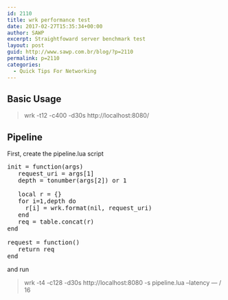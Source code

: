 ```yaml
---
id: 2110
title: wrk performance test
date: 2017-02-27T15:35:34+00:00
author: SAWP
excerpt: Straightfoward server benchmark test
layout: post
guid: http://www.sawp.com.br/blog/?p=2110
permalink: p=2110
categories:
  - Quick Tips For Networking
---
```

## Basic Usage 

> wrk -t12 -c400 -d30s http://localhost:8080/

## Pipeline 

First, create the pipeline.lua script

<pre>init = function(args)
   request_uri = args[1]
   depth = tonumber(args[2]) or 1

   local r = {}
   for i=1,depth do
     r[i] = wrk.format(nil, request_uri)
   end
   req = table.concat(r)
end

request = function()
   return req
end
</pre>

and run

> wrk -t4 -c128 -d30s http://localhost:8080 -s pipeline.lua &#8211;latency &#8212; / 16
